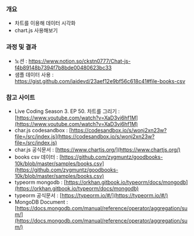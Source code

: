 ### 개요

- 차트를 이용해 데이터 시각화
- chart.js 사용해보기

### 과정 및 결과

- 노션 : https://www.notion.so/ckstn0777/Chat-js-f4b89148b7394f7b8bde00480623bc33
- 샘플 데이터 사용 : https://gist.github.com/jaidevd/23aef12e9bf56c618c41#file-books-csv

### 참고 사이트

- Live Coding Season 3. EP 50. 차트를 그리기 : [https://www.youtube.com/watch?v=XaD3vi6hf1M](https://www.youtube.com/watch?v=XaD3vi6hf1M)
- char.js codesandbox : [https://codesandbox.io/s/wonj2xn23w?file=/src/index.js](https://codesandbox.io/s/wonj2xn23w?file=/src/index.js)
- char.js 공식문서 : [https://www.chartjs.org/](https://www.chartjs.org/)
- books csv 데이터 : [https://github.com/zygmuntz/goodbooks-10k/blob/master/samples/books.csv](https://github.com/zygmuntz/goodbooks-10k/blob/master/samples/books.csv)
- typeorm mongodb : [https://orkhan.gitbook.io/typeorm/docs/mongodb](https://orkhan.gitbook.io/typeorm/docs/mongodb)
- typeorm 공식문서 : [https://typeorm.io/#/](https://typeorm.io/#/)
- MongoDB Document : [https://docs.mongodb.com/manual/reference/operator/aggregation/sum/](https://docs.mongodb.com/manual/reference/operator/aggregation/sum/)
